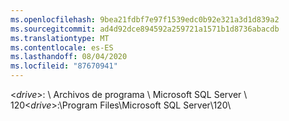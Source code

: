 ```yaml
---
ms.openlocfilehash: 9bea21fdbf7e97f1539edc0b92e321a3d1d839a2
ms.sourcegitcommit: ad4d92dce894592a259721a1571b1d8736abacdb
ms.translationtype: MT
ms.contentlocale: es-ES
ms.lasthandoff: 08/04/2020
ms.locfileid: "87670941"
---
```

<span data-ttu-id="f7439-101">\<*drive*\>: \\ Archivos de programa \\ Microsoft SQL Server \\ 120</span><span class="sxs-lookup"><span data-stu-id="f7439-101">\<*drive*\>:\\Program Files\\Microsoft SQL Server\\120</span></span>\\
